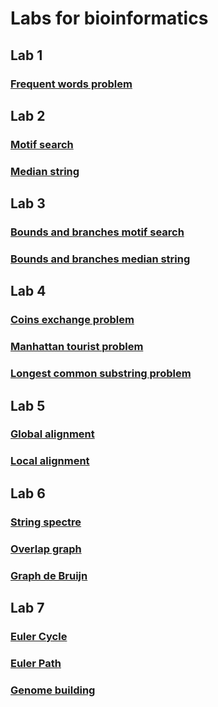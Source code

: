 # Labs for bioinformatics

## Lab 1
### [Frequent words problem](src/lab_1_1/)

## Lab 2
### [Motif search](src/lab_2_1/)
### [Median string](src/lab_2_2/)

## Lab 3
### [Bounds and branches motif search](src/lab_3_1/)
### [Bounds and branches median string](src/lab_3_2/)

## Lab 4
### [Coins exchange problem](src/lab_4_1/)
### [Manhattan tourist problem](src/lab_4_2/)
### [Longest common substring problem](src/lab_4_3/)

## Lab 5
### [Global alignment](src/lab_5_1/)
### [Local alignment](src/lab_5_2/)

## Lab 6
### [String spectre](src/lab_6_1/)
### [Overlap graph](src/lab_6_2/)
### [Graph de Bruijn](src/lab_6_3/)

## Lab 7
### [Euler Cycle](src/lab_7_1/)
### [Euler Path](src/lab_7_2/)
### [Genome building](src/lab_7_3/)